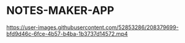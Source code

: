 # NOTES-MAKER-APP


https://user-images.githubusercontent.com/52853286/208379699-bfd9d46c-6fce-4b57-b4ba-1b3737d14572.mp4

